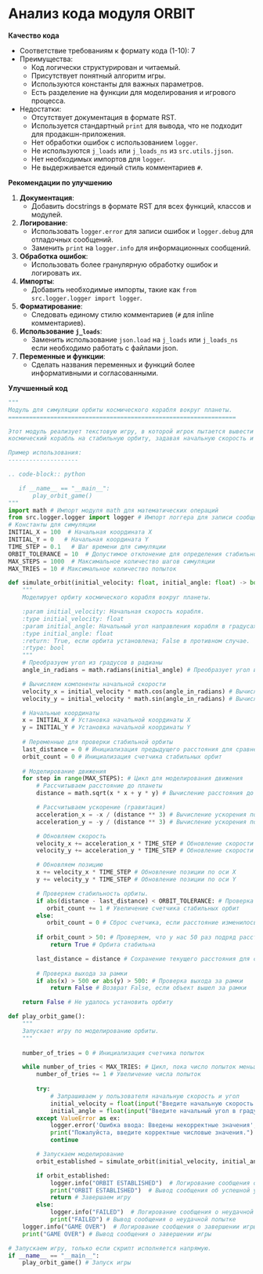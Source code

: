 # Анализ кода модуля ORBIT

**Качество кода**
- Соответствие требованиям к формату кода (1-10): 7
 -  Преимущества:
    - Код логически структурирован и читаемый.
    - Присутствует понятный алгоритм игры.
    - Используются константы для важных параметров.
    - Есть разделение на функции для моделирования и игрового процесса.
 -  Недостатки:
    - Отсутствует документация в формате RST.
    - Используется стандартный `print` для вывода, что не подходит для продакшн-приложения.
    - Нет обработки ошибок с использованием `logger`.
    - Не используются `j_loads` или `j_loads_ns` из `src.utils.jjson`.
    - Нет необходимых импортов для `logger`.
    - Не выдерживается единый стиль комментариев `#`.

**Рекомендации по улучшению**
1. **Документация**:
   - Добавить docstrings в формате RST для всех функций, классов и модулей.
2. **Логирование**:
   - Использовать `logger.error` для записи ошибок и `logger.debug` для отладочных сообщений.
   - Заменить `print` на `logger.info` для информационных сообщений.
3. **Обработка ошибок**:
    - Использовать более гранулярную обработку ошибок и логировать их.
4. **Импорты**:
   - Добавить необходимые импорты, такие как `from src.logger.logger import logger`.
5. **Форматирование**:
   - Следовать единому стилю комментариев (`#` для inline комментариев).
6. **Использование `j_loads`**:
    - Заменить использование `json.load` на `j_loads` или `j_loads_ns` если необходимо работать с файлами json.
7. **Переменные и функции**:
    - Сделать названия переменных и функций более информативными и согласованными.

**Улучшенный код**
```python
"""
Модуль для симуляции орбиты космического корабля вокруг планеты.
=================================================================

Этот модуль реализует текстовую игру, в которой игрок пытается вывести
космический корабль на стабильную орбиту, задавая начальную скорость и угол.

Пример использования:
--------------------

.. code-block:: python

   if __name__ == "__main__":
       play_orbit_game()
"""
import math # Импорт модуля math для математических операций
from src.logger.logger import logger # Импорт логгера для записи сообщений
# Константы для симуляции
INITIAL_X = 100  # Начальная координата X
INITIAL_Y = 0   # Начальная координата Y
TIME_STEP = 0.1   # Шаг времени для симуляции
ORBIT_TOLERANCE = 10  # Допустимое отклонение для определения стабильной орбиты
MAX_STEPS = 1000  # Максимальное количество шагов симуляции
MAX_TRIES = 10 # Максимальное количество попыток

def simulate_orbit(initial_velocity: float, initial_angle: float) -> bool:
    """
    Моделирует орбиту космического корабля вокруг планеты.

    :param initial_velocity: Начальная скорость корабля.
    :type initial_velocity: float
    :param initial_angle: Начальный угол направления корабля в градусах.
    :type initial_angle: float
    :return: True, если орбита установлена; False в противном случае.
    :rtype: bool
    """
    # Преобразуем угол из градусов в радианы
    angle_in_radians = math.radians(initial_angle) # Преобразует угол из градусов в радианы

    # Вычисляем компоненты начальной скорости
    velocity_x = initial_velocity * math.cos(angle_in_radians) # Вычисление компоненты начальной скорости по оси X
    velocity_y = initial_velocity * math.sin(angle_in_radians) # Вычисление компоненты начальной скорости по оси Y

    # Начальные координаты
    x = INITIAL_X # Установка начальной координаты X
    y = INITIAL_Y # Установка начальной координаты Y
    
    # Переменные для проверки стабильной орбиты
    last_distance = 0 # Инициализация предыдущего расстояния для сравнения
    orbit_count = 0 # Инициализация счетчика стабильных орбит
    
    # Моделирование движения
    for step in range(MAX_STEPS): # Цикл для моделирования движения
        # Рассчитываем расстояние до планеты
        distance = math.sqrt(x * x + y * y) # Вычисление расстояния до планеты

        # Рассчитываем ускорение (гравитация)
        acceleration_x = -x / (distance ** 3) # Вычисление ускорения по оси X
        acceleration_y = -y / (distance ** 3) # Вычисление ускорения по оси Y

        # Обновляем скорость
        velocity_x += acceleration_x * TIME_STEP # Обновление скорости по оси X
        velocity_y += acceleration_y * TIME_STEP # Обновление скорости по оси Y

        # Обновляем позицию
        x += velocity_x * TIME_STEP # Обновление позиции по оси X
        y += velocity_y * TIME_STEP # Обновление позиции по оси Y

        # Проверяем стабильность орбиты.
        if abs(distance - last_distance) < ORBIT_TOLERANCE: # Проверка стабильности орбиты по изменению расстояния
           orbit_count += 1 # Увеличение счетчика стабильных орбит
        else:
           orbit_count = 0 # Сброс счетчика, если расстояние изменилось
        
        if orbit_count > 50: # Проверяем, что у нас 50 раз подряд расстояние не меняется.
            return True # Орбита стабильна

        last_distance = distance # Сохранение текущего расстояния для следующей итерации
        
        # Проверка выхода за рамки
        if abs(x) > 500 or abs(y) > 500: # Проверка выхода за рамки
            return False # Возврат False, если объект вышел за рамки

    return False # Не удалось установить орбиту

def play_orbit_game():
    """
    Запускает игру по моделированию орбиты.
    """
    
    number_of_tries = 0 # Инициализация счетчика попыток

    while number_of_tries < MAX_TRIES: # Цикл, пока число попыток меньше максимального
        number_of_tries += 1 # Увеличение числа попыток
        
        try:
            # Запрашиваем у пользователя начальную скорость и угол
            initial_velocity = float(input("Введите начальную скорость (например, 5): ")) # Запрос начальной скорости у пользователя
            initial_angle = float(input("Введите начальный угол в градусах (например, 45): ")) # Запрос начального угла у пользователя
        except ValueError as ex:
            logger.error('Ошибка ввода: Введены некорректные значения', ex)  # Логирование ошибки ввода
            print("Пожалуйста, введите корректные числовые значения.") # Сообщение пользователю об ошибке
            continue

        # Запускаем моделирование
        orbit_established = simulate_orbit(initial_velocity, initial_angle) # Запуск симуляции орбиты

        if orbit_established:
            logger.info("ORBIT ESTABLISHED")  # Логирование сообщения об успешной установке орбиты
            print("ORBIT ESTABLISHED")  # Вывод сообщения об успешной установке орбиты
            return # Завершаем игру
        else:
            logger.info("FAILED")  # Логирование сообщения о неудачной попытке
            print("FAILED") # Вывод сообщения о неудачной попытке
    logger.info("GAME OVER")  # Логирование сообщения о завершении игры
    print("GAME OVER") # Вывод сообщения о завершении игры

# Запускаем игру, только если скрипт исполняется напрямую.
if __name__ == "__main__":
    play_orbit_game() # Запуск игры

```